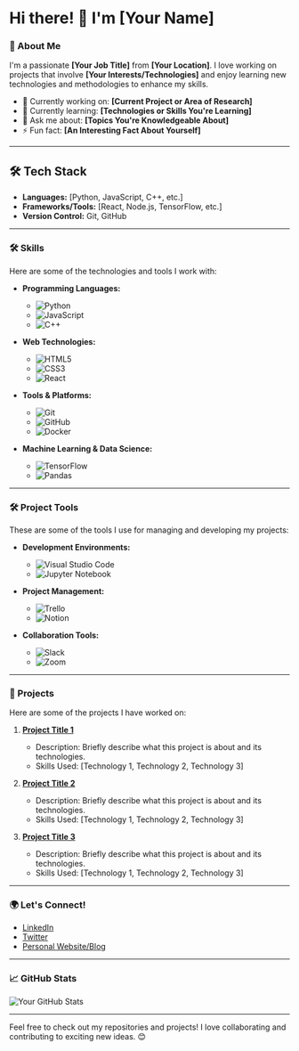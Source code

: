 # Hi there! 👋 I'm [Your Name]

### 🌟 About Me
I'm a passionate **[Your Job Title]** from **[Your Location]**. I love working on projects that involve **[Your Interests/Technologies]** and enjoy learning new technologies and methodologies to enhance my skills.

- 🔭 Currently working on: **[Current Project or Area of Research]**
- 🌱 Currently learning: **[Technologies or Skills You're Learning]**
- 💬 Ask me about: **[Topics You're Knowledgeable About]**
- ⚡ Fun fact: **[An Interesting Fact About Yourself]**

---

## 🛠 Tech Stack

- **Languages:** [Python, JavaScript, C++, etc.]
- **Frameworks/Tools:** [React, Node.js, TensorFlow, etc.]
- **Version Control:** Git, GitHub

---

### 🛠 Skills
Here are some of the technologies and tools I work with:

- **Programming Languages:** 
  - ![Python](https://img.shields.io/badge/-Python-3776AB?style=flat-square&logo=python&logoColor=white) 
  - ![JavaScript](https://img.shields.io/badge/-JavaScript-F7DF1E?style=flat-square&logo=javascript&logoColor=black)
  - ![C++](https://img.shields.io/badge/-C++-00599C?style=flat-square&logo=c%2B%2B&logoColor=white)

- **Web Technologies:**
  - ![HTML5](https://img.shields.io/badge/-HTML5-E34F26?style=flat-square&logo=html5&logoColor=white)
  - ![CSS3](https://img.shields.io/badge/-CSS3-1572B6?style=flat-square&logo=css3&logoColor=white)
  - ![React](https://img.shields.io/badge/-React-61DAFB?style=flat-square&logo=react&logoColor=black)

- **Tools & Platforms:**
  - ![Git](https://img.shields.io/badge/-Git-F05032?style=flat-square&logo=git&logoColor=white)
  - ![GitHub](https://img.shields.io/badge/-GitHub-181717?style=flat-square&logo=github&logoColor=white)
  - ![Docker](https://img.shields.io/badge/-Docker-2496ED?style=flat-square&logo=docker&logoColor=white)

- **Machine Learning & Data Science:**
  - ![TensorFlow](https://img.shields.io/badge/-TensorFlow-FF6F20?style=flat-square&logo=tensorflow&logoColor=white)
  - ![Pandas](https://img.shields.io/badge/-Pandas-150458?style=flat-square&logo=pandas&logoColor=white)

---

### 🛠 Project Tools
These are some of the tools I use for managing and developing my projects:

- **Development Environments:**
  - ![Visual Studio Code](https://img.shields.io/badge/-Visual%20Studio%20Code-007ACC?style=flat-square&logo=visual-studio-code&logoColor=white)
  - ![Jupyter Notebook](https://img.shields.io/badge/-Jupyter%20Notebook-F37626?style=flat-square&logo=jupyter&logoColor=white)

- **Project Management:**
  - ![Trello](https://img.shields.io/badge/-Trello-0079BF?style=flat-square&logo=trello&logoColor=white)
  - ![Notion](https://img.shields.io/badge/-Notion-000000?style=flat-square&logo=notion&logoColor=white)

- **Collaboration Tools:**
  - ![Slack](https://img.shields.io/badge/-Slack-4A154B?style=flat-square&logo=slack&logoColor=white)
  - ![Zoom](https://img.shields.io/badge/-Zoom-2D8CFF?style=flat-square&logo=zoom&logoColor=white)

---

### 📂 Projects
Here are some of the projects I have worked on:

1. **[Project Title 1](https://github.com/yourusername/project1)**  
   - Description: Briefly describe what this project is about and its technologies.
   - Skills Used: [Technology 1, Technology 2, Technology 3]

2. **[Project Title 2](https://github.com/yourusername/project2)**  
   - Description: Briefly describe what this project is about and its technologies.
   - Skills Used: [Technology 1, Technology 2, Technology 3]

3. **[Project Title 3](https://github.com/yourusername/project3)**  
   - Description: Briefly describe what this project is about and its technologies.
   - Skills Used: [Technology 1, Technology 2, Technology 3]

---

### 🌍 Let's Connect!
- [LinkedIn](https://www.linkedin.com/in/yourprofile)
- [Twitter](https://twitter.com/yourusername)
- [Personal Website/Blog](https://yourwebsite.com)

---

### 📈 GitHub Stats
![Your GitHub Stats](https://github-readme-stats.vercel.app/api?username=yourusername&show_icons=true&theme=radical)

---

Feel free to check out my repositories and projects! I love collaborating and contributing to exciting new ideas. 😊
